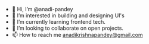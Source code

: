 - 👋 Hi, I’m @anadi-pandey
- 👀 I’m interested in building and designing UI's 
- 🌱 I’m currently learning frontend tech. 
- 💞️ I’m looking to collaborate on open projects.
- 📫 How to reach me anadikrishnapandey@gmail.com

<!---
anadi-pandey/anadi-pandey is a ✨ special ✨ repository because its `README.md` (this file) appears on your GitHub profile.
You can click the Preview link to take a look at your changes.
--->
